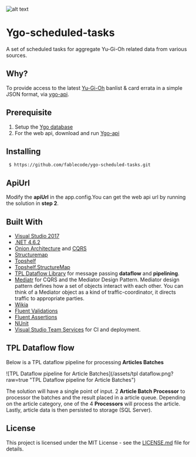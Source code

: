 ![alt text](https://fablecode.visualstudio.com/_apis/public/build/definitions/5e161f07-a46a-4666-8db7-13a264516d97/5/badge?maxAge=0 "Visual studio team services build status") 

# Ygo-scheduled-tasks
A set of scheduled tasks for aggregate Yu-Gi-Oh related data from various sources.

## Why?
To provide access to the latest [Yu-Gi-Oh](http://www.yugioh-card.com/uk/)  banlist & card errata in a simple JSON format, via [ygo-api](https://github.com/fablecode/ygo-api).

## Prerequisite
1. Setup the [Ygo database](https://github.com/fablecode/ygo-database)
2. For the web api, download and run [Ygo-api](https://github.com/fablecode/ygo-api)

## Installing
```
 $ https://github.com/fablecode/ygo-scheduled-tasks.git
```

## ApiUrl
Modify the **apiUrl** in the app.config.You can get the web api url by running the solution in **step 2**.

## Built With
* [Visual Studio 2017](https://www.visualstudio.com/downloads/)
* [.NET 4.6.2](https://www.microsoft.com/en-gb/download/details.aspx?id=53345)
* [Onion Architecture](http://jeffreypalermo.com/blog/the-onion-architecture-part-1/) and [CQRS](https://martinfowler.com/bliki/CQRS.html)
* [Structuremap](https://github.com/structuremap/structuremap)
* [Topshelf](https://github.com/Topshelf/Topshelf)
* [Topshelf.StructureMap](https://github.com/swimtver/Topshelf.StructureMap)
* [TPL Dataflow Library](https://www.nuget.org/packages/Microsoft.Tpl.Dataflow/) for message passing **dataflow** and **pipelining**.
* [Mediatr](https://www.nuget.org/packages/MediatR/) for CQRS and the Mediator Design Pattern. Mediator design pattern defines how a set of objects interact with each other. You can think of a Mediator object as a kind of traffic-coordinator, it directs traffic to appropriate parties.
* [Wikia](https://github.com/fablecode/wikia)
* [Fluent Validations](https://www.nuget.org/packages/FluentValidation)
* [Fluent Assertions](https://www.nuget.org/packages/FluentAssertions)
* [NUnit](https://github.com/nunit/nunit)
* [Visual Studio Team Services](https://www.visualstudio.com/team-services/release-management/) for CI and deployment.

## TPL Dataflow flow
 Below is a TPL dataflow pipeline for processing **Articles Batches** 
 
![TPL Dataflow pipeline for Article Batches](/assets/tpl dataflow.png?raw=true "TPL Dataflow pipeline for Article Batches")
 
 The solution will have a single point of input. 2 **Article Batch Processor** to processor the batches and the result placed in a article queue. Depending on the article category, one of the 4 **Processors** will process the article. Lastly, article data is then persisted to storage (SQL Server).
 
## License
This project is licensed under the MIT License - see the [LICENSE.md](LICENSE) file for details.

